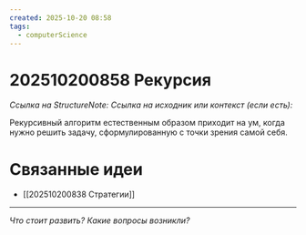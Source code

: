 ```yaml
---
created: 2025-10-20 08:58
tags:
  - computerScience
---
```

# 202510200858 Рекурсия

*Ссылка на StructureNote:*
*Ссылка на исходник или контекст (если есть):* 

Рекурсивный алгоритм естественным образом приходит на ум, когда нужно решить задачу, сформулированную с точки зрения самой себя.
# Связанные идеи
- [[202510200838 Стратегии]]
---

*Что стоит развить? Какие вопросы возникли?*